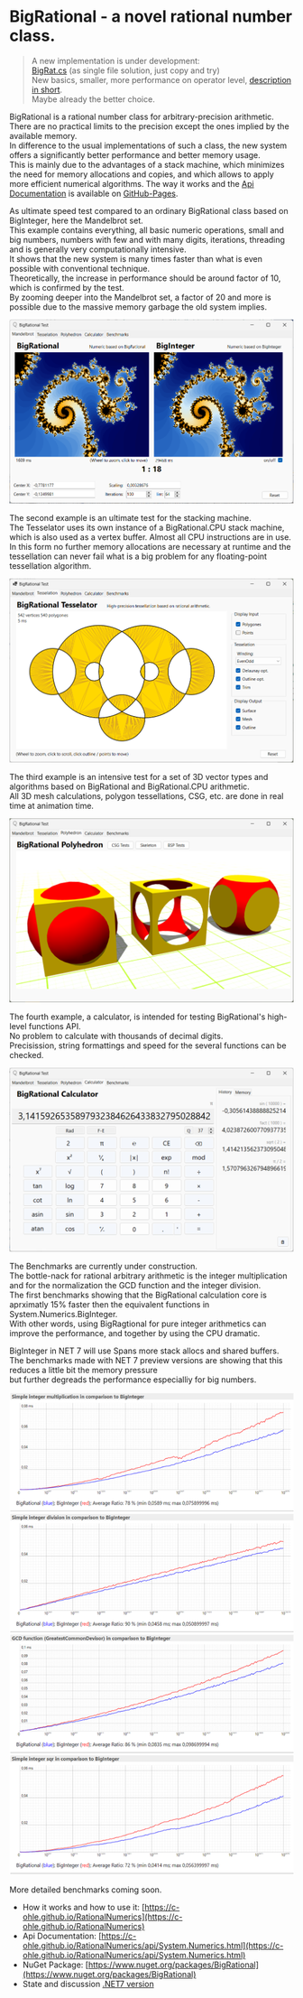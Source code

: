 # BigRational - a novel rational number class.

> A new implementation is under development:   
[BigRat.cs](https://github.com/c-ohle/RationalNumerics/blob/master/Test/math/BigRat.cs)
(as single file solution, just copy and try)  
New basics, smaller, more performance on operator level,
[description in short](https://c-ohle.github.io/RationalNumerics/bigrat/bigrat.html).  
Maybe already the better choice.

BigRational is a rational number class for arbitrary-precision arithmetic.  
There are no practical limits to the precision except the ones implied by the available memory.  
In difference to the usual implementations of such a class, the new system offers 
a significantly better performance and better memory usage.  
This is mainly due to the advantages of a stack machine, which minimizes the need for memory allocations and copies, 
and which allows to apply more efficient numerical algorithms.
The way it works and the [Api Documentation](https://c-ohle.github.io/RationalNumerics/api/System.Numerics.html)
is available on [GitHub-Pages](https://c-ohle.github.io/RationalNumerics/).

As ultimate speed test compared to an ordinary BigRational class based on BigInteger, here the Mandelbrot set.   
This example contains everything, all basic numeric operations, small and big numbers, numbers with few and with many digits, iterations, threading and is generally very computationally intensive.  
It shows that the new system is many times faster than what is even possible with conventional technique.  
Theoretically, the increase in performance should be around factor of 10, which is confirmed by the test.  
By zooming deeper into the Mandelbrot set, a factor of 20 and more is possible due to the massive memory garbage the old system implies.

![mandel1](docs/images/mandel1.png)
 
The second example is an ultimate test for the stacking machine.  
The Tesselator uses its own instance of a BigRational.CPU stack machine, which is also used as a vertex buffer. Almost all CPU instructions are in use.  
In this form no further memory allocations are necessary at runtime and the tessellation can never fail what is a big problem for any floating-point tessellation algorithm. 

![tess1](docs/images/tess1.png)

The third example is an intensive test for a set of 3D vector types and algorithms
based on BigRational and BigRational.CPU arithmetic.  
All 3D mesh calculations, polygon tessellations, CSG, etc. are done in real time at animation time.

![polyhedron1](docs/images/polyhedron1.png)

The fourth example, a calculator, is intended for testing BigRational's high-level functions API.  
No problem to calculate with thousands of decimal digits.  
Precisission, string formattings and speed for the several functions can be checked.

![calc1](docs/images/calc1.png)

The Benchmarks are currently under construction.  
The bottle-nack for rational arbitrary arithmetic is the integer multiplication and for the normalization the GCD function and the integer division.   
The first benchmarks showing that the BigRational calculation core is aprximatly 15% faster then the equivalent functions in System.Numerics.BigInteger.  
With other words, using BigRagtional for pure integer arithmetics can improve the performance, and together by using the CPU dramatic.

BigInteger in NET 7 will use Spans more stack allocs and shared buffers.  
The benchmarks made with NET 7 preview versions are showing that this reduces a little bit the memory pressure  
but further degreads the performance especialliy for big numbers.

![banch1](docs/images/benchmarks2.png)

More detailed benchmarks coming soon. 

* How it works and how to use it: [https://c-ohle.github.io/RationalNumerics](https://c-ohle.github.io/RationalNumerics)
* Api Documentation: [https://c-ohle.github.io/RationalNumerics/api/System.Numerics.html](https://c-ohle.github.io/RationalNumerics/api/System.Numerics.html)
* NuGet Package: [https://www.nuget.org/packages/BigRational](https://www.nuget.org/packages/BigRational)
* State and discussion [.NET7 version](https://github.com/dotnet/runtime/issues/71791)